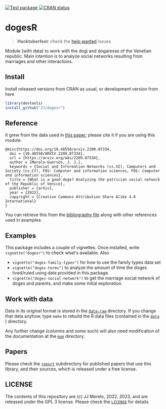   <!-- badges: start -->
  [![Test package](https://github.com/JJ/dogesr/actions/workflows/R-stuff.yml/badge.svg)](https://github.com/JJ/dogesr/actions/workflows/R-stuff.yml)
    [![CRAN status](https://www.r-pkg.org/badges/version/dogesr)](https://CRAN.R-project.org/package=dogesr)
  <!-- badges: end -->

# dogesR

> **Hacktoberfest**: check the [help wanted](https://github.com/JJ/dogesr/labels/help%20wanted) issues

Module (with data) to work with the dogi and dogaresse of the Venetian
republic. Main intention is to analyze social networks resulting from marriages
and other interactions.

## Install

Install released versions from CRAN as usual, or development version from here

```R
library(devtools)
install_github("JJ/dogesr")
```

## Reference

It grew from the data used in [this paper](https://arxiv.org/abs/2209.07334); please cite it if you are using this module:

```
@misc{https://doi.org/10.48550/arxiv.2209.07334,
  doi = {10.48550/ARXIV.2209.07334},
  url = {https://arxiv.org/abs/2209.07334},
  author = {Merelo-Guervós, J. J.},
  keywords = {Social and Information Networks (cs.SI), Computers and Society (cs.CY), FOS: Computer and information sciences, FOS: Computer and information sciences},
  title = {What is a good doge? Analyzing the patrician social network of the Republic of Venice},
  publisher = {arXiv},
  year = {2022},
  copyright = {Creative Commons Attribution Share Alike 4.0 International}
}
```

You can retrieve this from the [bibliography file](inst/doges.bib) along with other references used in examples.

## Examples

This package includes a couple of vignettes. Once installed, write `vignette("dogesr")` to check what's available. Also

* `vignette("doges-family-types")` for how to use the family types data set
* `vignette("doges-terms")` to analyze the amount of time the doges lived/ruled using data provided in this package.
* `vignette("doges-social-network")` to get the marriage social network of doges and parents, and make some initial exploration.

## Work with data

Data in its original format is stored in the [`data-raw`](https://github.com/JJ/dogesr/tree/main/data-raw)
directory. If you change that data anyhow, type `make` to rebuild the
R data files (contained in the [`data`](data/) ) directory.

Any further change (columns and some such) will also need modification
of the documentation at the [`man`](man/) directory.

## Papers

Please check the [`report`](https://github.com/JJ/dogesr/tree/main/reports)
subdirectory for published papers that use this library, and their sources,
which is released under a free license.

## LICENSE

The contents of this repository are (c) JJ Merelo, 2022, 2023, and are released
under the GPL 3 license. Please check the
[`LICENSE`](https://github.com/JJ/dogesr/blob/main/LICENSE) for details.
